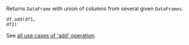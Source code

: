 <?xml version='1.0' encoding='UTF-8'?><topic xsi:noNamespaceSchemaLocation="https://resources.jetbrains.com/stardust/topic.v2.xsd" meta-keywords="" xmlns:xsi="http://www.w3.org/2001/XMLSchema-instance" id="addDf" title="add" _md-based="true"> 
<p _o="89" _o-sc="4,0" _o-l="4" _o-e="5,0" _o-tl="-1" _o-s="4,0" _o-cl="0" id="297e12b0">Returns <code _o="97" _o-sc="4,9" _o-l="4" _o-e="4,19" _o-tl="-1" _o-s="4,8" _o-cl="8" id="b704083c">DataFrame</code> with union of columns from several given <code _o="150" _o-sc="4,62" _o-l="4" _o-e="4,73" _o-tl="-1" _o-s="4,61" _o-cl="61" id="1398b6a0">DataFrames</code>.</p>

<code _o="185" _o-sc="9,0" _o-l="8" _o-e="10,3" _o-tl="-1" _o-s="8,0" style="block" _o-cl="0" id="42d29ea0" lang="kotlin">df.add(df1, df2)
</code>

<p _o="230" _o-sc="14,0" _o-l="14" _o-e="15,0" _o-tl="-1" _o-s="14,0" _o-cl="0" id="e8d8c712">See <a _o="234" _o-sc="14,5" LinkStatus="UNKNOWN" _o-l="14" _o-e="14,46" _o-tl="-1" _o-s="14,4" href="add.md" _o-cl="4" id="32639a97">all use cases of 'add' operation</a>.</p>
</topic>